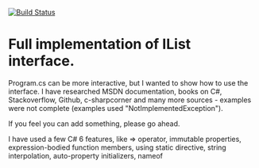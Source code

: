 [![Build Status](https://travis-ci.org/christopherie/improved-barnacle.svg?branch=master)](https://travis-ci.org/christopherie/improved-barnacle)

# Full implementation of IList<T> interface.

Program.cs can be more interactive, but I wanted to show how to use the interface. I have researched MSDN documentation, books on C#, Stackoverflow, Github, c-sharpcorner and many more sources - examples were not complete (examples used "NotImplementedException").

If you feel you can add something, please go ahead.

I have used a few C# 6 features, like => operator, immutable properties, expression-bodied function members, using static directive, string interpolation, auto-property initializers, nameof
